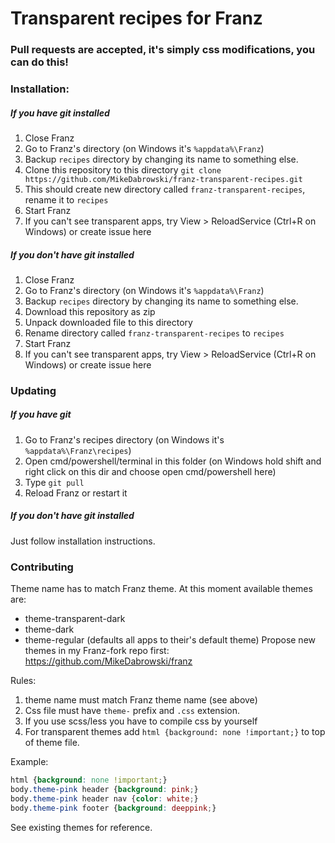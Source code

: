 # Transparent recipes for Franz

### Pull requests are accepted, it's simply css modifications, you can do this!

### Installation:
##### If you have git installed

1. Close Franz
2. Go to Franz's directory (on Windows it's `%appdata%\Franz`)
3. Backup `recipes` directory by changing its name to something else.
4. Clone this repository to this directory `git clone https://github.com/MikeDabrowski/franz-transparent-recipes.git`
5. This should create new directory called `franz-transparent-recipes`, rename it to `recipes`
6. Start Franz
7. If you can't see transparent apps, try View > ReloadService (Ctrl+R on Windows) or create issue here

##### If you don't have git installed

1. Close Franz
2. Go to Franz's directory (on Windows it's `%appdata%\Franz`)
3. Backup `recipes` directory by changing its name to something else.
4. Download this repository as zip
5. Unpack downloaded file to this directory
6. Rename directory called `franz-transparent-recipes` to `recipes`
7. Start Franz
8. If you can't see transparent apps, try View > ReloadService (Ctrl+R on Windows) or create issue here

### Updating

##### If you have git
1. Go to Franz's recipes directory (on Windows it's `%appdata%\Franz\recipes`)
2. Open cmd/powershell/terminal in this folder (on Windows hold shift and right click on this dir and choose open cmd/powershell here)
3. Type `git pull`
4. Reload Franz or restart it

##### If you don't have git installed
Just follow installation instructions.

### Contributing

Theme name has to match Franz theme. At this moment available themes are:
* theme-transparent-dark
* theme-dark
* theme-regular (defaults all apps to their's default theme)
Propose new themes in my Franz-fork repo first: https://github.com/MikeDabrowski/franz

Rules:
1. theme name must match Franz theme name (see above)
2. Css file must have `theme-` prefix and `.css` extension.
3. If you use scss/less you have to compile css by yourself
4. For transparent themes add `html {background: none !important;}` to top of theme file.


Example:
```css
html {background: none !important;}
body.theme-pink header {background: pink;}
body.theme-pink header nav {color: white;}
body.theme-pink footer {background: deeppink;}
```
See existing themes for reference.